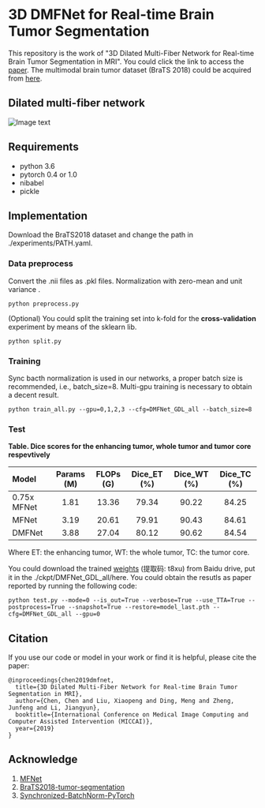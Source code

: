 # 3D DMFNet for Real-time Brain Tumor Segmentation

This repository is the work of "3D Dilated Multi-Fiber Network for Real-time Brain Tumor Segmentation in MRI". You could click the link to access the [paper](https://arxiv.org/pdf/1904.03355.pdf). The multimodal brain tumor dataset (BraTS 2018) could be acquired from [here](https://www.med.upenn.edu/sbia/brats2018.html).


## Dilated multi-fiber network

![Image text](https://github.com/China-LiuXiaopeng/BraTS-DMFNet/blob/master/fig/Architecture.jpg)

## Requirements
* python 3.6
* pytorch 0.4 or 1.0
* nibabel
* pickle 

## Implementation

Download the BraTS2018 dataset and change the path in ./experiments/PATH.yaml.

### Data preprocess
Convert the .nii files as .pkl files. Normalization with zero-mean and unit variance . 

```
python preprocess.py
```

(Optional) You could split the training set into k-fold for the **cross-validation** experiment by means of the sklearn lib.

```
python split.py
```

### Training

Sync bacth normalization is used in our networks, a proper batch size is recommended, i.e., batch_size=8. Multi-gpu training is necessary to obtain a decent result.
```
python train_all.py --gpu=0,1,2,3 --cfg=DMFNet_GDL_all --batch_size=8
```

### Test

**Table. Dice scores for the enhancing tumor, whole tumor and tumor core respevtively** 

| Model         | Params (M) | FLOPs (G) | Dice_ET (%) | Dice_WT (%) | Dice_TC (%) | 
| :-------------|:----------:|:----------:|:-----------:|:-----------:|:-----------:|
| 0.75x MFNet   | 1.81 | 13.36 | 79.34 | 90.22 | 84.25 | 
| MFNet         | 3.19 | 20.61 | 79.91 | 90.43 | 84.61 | 
| DMFNet        | 3.88 | 27.04 | 80.12 | 90.62 | 84.54 |

Where ET: the enhancing tumor, WT: the whole tumor, TC: the tumor core.

You could download the trained [weights](https://pan.baidu.com/s/1dRyo9ZvisZvAwO4TVen2Pg) (提取码: t8xu) from Baidu drive, put it in the 
./ckpt/DMFNet_GDL_all/here. You could obtain the resutls as paper reported by running the following code:

```
python test.py --mode=0 --is_out=True --verbose=True --use_TTA=True --postprocess=True --snapshot=True --restore=model_last.pth --cfg=DMFNet_GDL_all --gpu=0
```

## Citation

If you use our code or model in your work or find it is helpful, please cite the paper:
```
@inproceedings{chen2019dmfnet,
  title={3D Dilated Multi-Fiber Network for Real-time Brain Tumor Segmentation in MRI},
  author={Chen, Chen and Liu, Xiaopeng and Ding, Meng and Zheng, Junfeng and Li, Jiangyun},
  booktitle={International Conference on Medical Image Computing and Computer Assisted Intervention (MICCAI)},
  year={2019}
}
```

## Acknowledge

1. [MFNet](https://github.com/cypw/PyTorch-MFNet)
2. [BraTS2018-tumor-segmentation](https://github.com/ieee820/BraTS2018-tumor-segmentation)
3. [Synchronized-BatchNorm-PyTorch](https://github.com/vacancy/Synchronized-BatchNorm-PyTorch)
